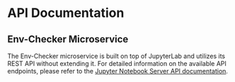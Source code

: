 # API Documentation

## Env-Checker Microservice
The Env-Checker microservice is built on top of JupyterLab and utilizes its REST API without extending it. For detailed 
information on the available API endpoints, please refer to the
[Jupyter Notebook Server API documentation](https://github.com/jupyter/jupyter/wiki/Jupyter-Notebook-Server-API).